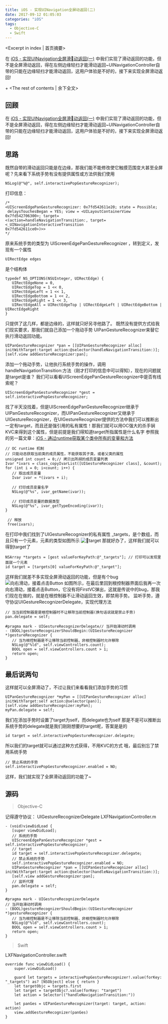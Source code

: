 ```yaml
---
title: iOS - 实现UINavigation全屏动返回(二)
date: 2017-09-12 01:05:03
categories: "iOS"
tags:
  - Objective-C
  - Swift
---
```




<Excerpt in index | 首页摘要> 

在 [iOS - 实现UINavigation全屏滑动返回(一)](/2017/09/11/iOS-实现UINavigation全屏动返回-一) 中我们实现了滑动返回的功能，但不是全屏滑动返回，得在左侧边缘轻扫才能滑动返回~UINavigationController自带的只能在边缘轻扫才能滑动返回，这用户体验是不好的，接下来实现全屏滑动返回!

+<!-- more -->
<The rest of contents | 余下全文>

## 回顾
在 [iOS - 实现UINavigation全屏滑动返回(一)](/2017/09/11/iOS-实现UINavigation全屏动返回-一/) 中我们实现了滑动返回的功能，但不是全屏滑动返回，得在左侧边缘轻扫才能滑动返回~UINavigationController自带的只能在边缘轻扫才能滑动返回，这用户体验是不好的，接下来实现全屏滑动返回!

## 思路
既然自带的滑动返回只能是在边缘，那我们能不能修改使它触摸范围变大甚至全屏呢？先来看下系统手势有没有提供属性或方法供我们使用
```objc
NSLog(@"%@", self.interactivePopGestureRecognizer);
```
打印信息：
```objc
/*
<UIScreenEdgePanGestureRecognizer: 0x7fd542611e20; state = Possible;
 delaysTouchesBegan = YES; view = <UILayoutContainerView 0x7fd542706300>; target= 
<(action=handleNavigationTransition:, target=<_UINavigationInteractiveTransition 
0x7fd542611ce0>)>>
*/
```
原来系统手势的类型为 UIScreenEdgePanGestureRecognizer ，转到定义，发现有一个属性
```objc
UIRectEdge edges
```
是个结构体
```objc
typedef NS_OPTIONS(NSUInteger, UIRectEdge) { 
   UIRectEdgeNone = 0,
   UIRectEdgeTop = 1 << 0,
   UIRectEdgeLeft = 1 << 1,
   UIRectEdgeBottom = 1 << 2,
   UIRectEdgeRight = 1 << 3,
   UIRectEdgeAll = UIRectEdgeTop | UIRectEdgeLeft | UIRectEdgeBottom | UIRectEdgeRight
}
```
只提供了这几样，都是边缘的，这样就只好另寻他路了。
既然没有提供方式给我们现实要求，那我们就自己添加一个拖动手势 UIPanGestureRecognizer来替它执行滑动返回功能。
```objc
UIPanGestureRecognizer *pan = [[UIPanGestureRecognizer alloc] initWithTarget:target action:@selector(handleNavigationTransition:)];
[self.view addGestureRecognizer:pan];
```
添加一个拖动手势，让他执行系统手势的操作，调用handleNavigationTransition:方法（刚才打印的信息中可以得知），现在的问题就是target是谁？
我们可以看看UIScreenEdgePanGestureRecognizer中是否有线索呢？
```objc
UIScreenEdgePanGestureRecognizer *gest = self.interactivePopGestureRecognizer;
```
找了半天没找着，但是UIScreenEdgePanGestureRecognizer继承于UIPanGestureRecognizer，而UIPanGestureRecognizer又继承于UIGestureRecognizer，在UIGestureRecognizer提供的方法中我们可以推断出一定有target，而且还是强引用的私有属性！那我们就可以用OC强大的杀手锏KVC来得到这个属性，但是前提是我们得知道target所指属性是什么名字
参照我的另一篇文章：[iOS - 通过runtime获取某个类中所有的变量和方法](/2017/09/12/iOS-通过runtime获取某个类中所有的变量和方法)
```objc
// OC runtime 机制
// 只能动态获取当前类的成员属性，不能获取其子类，或者父类的属性
unsigned int count = 0;// 拷贝出所胡的成员变量列表
Ivar *ivars = class_copyIvarList([UIGestureRecognizer class], &count);
for (int i = 0; i<count; i++) {
   // 取出成员变量
   Ivar ivar = *(ivars + i); 

   // 打印成员变量名字
   NSLog(@"%s", ivar_getName(ivar)); 

   // 打印成员变量的数据类型
   NSLog(@"%s", ivar_getTypeEncoding(ivar));
}

 // 释放
 free(ivars);
```
在打印中我们找到了UIGestureRecognizer的私有属性 _targets，是个数组，而且只有一个元素，元素的类型如图所示
![target](https://linxunfeng.github.io/images/2017/09/iOS-实现UINavigation全屏动返回-二/1.png)
那就好办了，这样我们就可以得到target了
```objc
NSArray *targets = [gest valueForKeyPath:@"_targets"]; // 打印可以发现里面就一个元素
id target = [targets[0] valueForKeyPath:@"_target"];
```
这样我们就差不多实现全屏滑动返回的功能，但是有个bug
![向右滑动，接着点击Button](https://linxunfeng.github.io/images/2017/09/iOS-实现UINavigation全屏动返回-二/2.gif)
如图所示，在最后里回到根控制器界面后我再一次向右滑动，接着点击Button，它没有将FirstVC弹出，这就是传说中的bug，那我们现在在做的，就是在根控制器不让滑动返回生效，即禁用手势。
监听手势，遵守协议UIGestureRecognizerDelegate，实现代理方法

```objc
// 当当前控制器是是根控制器时不让移除当前控制器(换句话说就是禁止手势)
pan.delegate = self;
```
```objc
#pragma mark - UIGestureRecognizerDelegate// 当开始滑动时调用
- (BOOL)gestureRecognizerShouldBegin:(UIGestureRecognizer *)gestureRecognizer {
   // 当为根控制器是不让移除当前控制器，非根控制器时允许移除
   NSLog(@"%ld", self.viewControllers.count);
   BOOL open = self.viewControllers.count > 1;
   return open;
}
```
## 最后说两句
这样就可以全屏滑动了，不过让我们来看看我们添加手势的习惯
```objc
UIPanGestureRecognizer *myPan = [[UIPanGestureRecognizer alloc] initWithTarget:self action:@selector(pan)];
[self.view addGestureRecognizer:myPan];
myPan.delegate = self;
```
我们在添加手势时设置了target为self，而delegate也为self
那是不是可以推断出系统手势的delegate就是我们刚刚想要的target呢，答案是是的
```objc
id target = self.interactivePopGestureRecognizer.delegate;
```
所以我们的target就可以通过这种方式获得，不用KVC的方式
哦，最后别忘了禁用系统手势
```objc
// 禁止系统的手势
self.interactivePopGestureRecognizer.enabled = NO;
```
这样，我们就实现了全屏滑动返回的功能了~

## 源码
> Objective-C

记得遵守协议： UIGestureRecognizerDelegate
LXFNavigationController.m
```objc
- (void)viewDidLoad {
   [super viewDidLoad];
   // 系统的手势
   UIScreenEdgePanGestureRecognizer *gest = self.interactivePopGestureRecognizer;
   // target
   id target = self.interactivePopGestureRecognizer.delegate;
   // 禁止系统的手势 
   self.interactivePopGestureRecognizer.enabled = NO;
   UIPanGestureRecognizer *pan = [[UIPanGestureRecognizer alloc] initWithTarget:target action:@selector(handleNavigationTransition:)];
   [self.view addGestureRecognizer:pan]; 
   // 监听代理
   pan.delegate = self;
}
```
```objc
#pragma mark - UIGestureRecognizerDelegate
// 当开始滑动时调用
- (BOOL)gestureRecognizerShouldBegin:(UIGestureRecognizer *)gestureRecognizer {
   // 当为根控制器是不让移除当前控制器，非根控制器时允许移除
   NSLog(@"%ld", self.viewControllers.count);
   BOOL open = self.viewControllers.count > 1;
   return open;
}
```

> Swift

LXFNavigationController.swift
```
override func viewDidLoad() {
    super.viewDidLoad()
    
    guard let targets = interactivePopGestureRecognizer!.value(forKey: "_targets") as? [NSObject] else { return }
    let targetObjc = targets.first
    let target = targetObjc?.value(forKey: "target")
    let action = Selector(("handleNavigationTransition:"))
    
    let panGes = UIPanGestureRecognizer(target: target, action: action)
    view.addGestureRecognizer(panGes)
}
```